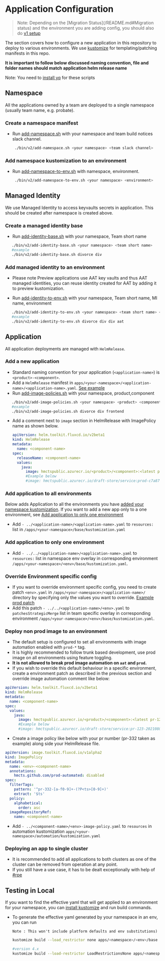 
# Application Configuration

>Note: Depending on the [Migration Status](/README.md#Migration status) and the environment you are adding config, you should also do [v1 setup](app-deployment.md)

The section covers how to configure a new application in this repository to deploy to various environments. We use [kustomize](https://github.com/kubernetes-sigs/kustomize) for templating/patching manifests in this repo. 

**It is important to follow below discussed naming convention, file and folder names should match application helm release name**

Note: You need to [install yq](https://mikefarah.gitbook.io/yq/) for these scripts

## Namespace

All the applications owned by a team are deployed to a single namespace (usually team name, e.g. probate).

### Create a namespace manifest

- Run [add-namespace.sh](/bin/v2/add-namespace.sh) with your namespace and team build notices slack channel.
   ```bash
    ./bin/v2/add-namespace.sh <your namespace> <team slack channel>
   ```
   
### Add namespace kustomization to an environment

- Run [add-namespace-to-env.sh](/bin/v2/add-namespace-to-env.sh) with namespace, environment.
   ```bash
    ./bin/v2/add-namespace-to-env.sh <your namespace> <environment>
   ```

## Managed Identity

We use Managed Identity to access keyvaults secrets in application. This should be created after namespace is created above.

### Create a managed identity base

- Run [add-identity-base.sh](/bin/v2/add-identity-base.sh) with your namespace, Team short name

 ```bash
    ./bin/v2/add-identity-base.sh <your namespace> <team short name>
    #example
    ./bin/v2/add-identity-base.sh divorce div
   ```
### Add managed identity to an environment

- Please note Preview applications use AAT key vaults and thus AAT managed identities, you can reuse identity created for AAT by adding it to preview kustomization.

- Run [add-identity-to-env.sh](/bin/v2/add-identity-to-env.sh) with your namespace, Team short name, MI name, environment

 ```bash
    ./bin/v2/add-identity-to-env.sh <your namespace> <team short name> <mi name> <environment>
    #example
    ./bin/v2/add-identity-to-env.sh divorce div div aat
   ```

## Application

All application deployments are managed with `HelmRelease`.

### Add a new application

- Standard naming convention for your application (`<application-name>`) is `<product>-<component>`. 
- Add a `HelmRelease` manifest in `apps/<your-namespace>/<application-name>/<application-name>.yaml`. [See example](/apps/rpe/draft-store-service/draft-store-service.yaml)
- Run [add-image-policies.sh](/bin/v2/add-image-policies.sh) with your namespace, product,component

 ```bash
    ./bin/v2/add-image-policies.sh <your namespace> <product> <component>
    #example
    ./bin/v2/add-image-policies.sh divorce div frontend
   ```
- Add a comment next to `image` section in HelmRelease with ImagePolicy name as shown below.
    ```yaml
    apiVersion: helm.toolkit.fluxcd.io/v2beta1
    kind: HelmRelease
    metadata:
      name: <component-name>
    spec:
      releaseName: <component-name>
      values:
        java:
          image: hmctspublic.azurecr.io/<product>/<component>:<latest prod tag>   #{"$imagepolicy": "flux-system:<component-name>"}
          #Example below
          #image: hmctspublic.azurecr.io/draft-store/service:prod-c7a879d-20210807222025   #{"$imagepolicy": "flux-system:draft-store-service"}
    ```

### Add application to all environments

Below adds Application to all the environments you have [added your namespace kustomization](#Add-namespace-kustomization-to-an-environment). 
If you want to add a new app only to a one environment, see [Add application to only one environment](#Add-application-to-only-one-environment)

- Add `- ../<application-name>/<application-name>.yaml`  to `resources:` list in `/apps/<your-namespace>/base/kustomization.yaml`

### Add application to only one environment

- Add `- ../../<application-name>/<application-name>.yaml`  to `resources:` list in namespace env overlay in corresponding environment `/apps/<your-namespace>/<env>/base/kustomization.yaml`.

### Override Environment specific config

- If you want to override environment specific config, you need to create patch `<env>.yaml` in `/apps/<your-namespace>/<application-name>/` directory by specifying only the values you want to override.
   [Example prod patch](/apps/rpe/draft-store-service/prod.yaml)
- Add this patch `- ../../<application-name>/<env>.yaml` to `patchesStrategicMerge` list in team specific overlay in corresponding environment `/apps/<your-namespace>/<env>/base/kustomization.yaml`.

### Deploy non prod image to an environment

- The default setup is configured to set all environments with image automation enabled with `prod-*` tag.
- It is highly recommended to follow trunk based development, use prod image on all environments using feature toggling.
- **It is not allowed to break prod image automation on `aat` and `prod`.**
- If you wish to override this default behaviour in a specific environment, create a environment patch as described in the previous section and override image automation comment like below: 

```yaml
apiVersion: helm.toolkit.fluxcd.io/v2beta1
kind: HelmRelease
metadata:
  name: <component-name>
spec:
  values:
    java:
      image: hmctspublic.azurecr.io/<product>/<component>:<latest pr-123-tag>   #{"$imagepolicy": "flux-system:<env>-<component-name>"}
      #Example below
      #image: hmctspublic.azurecr.io/draft-store/service:pr-123-20210807222025   #{"$imagepolicy": "flux-system:demo-draft-store-service"}
```

- Create a image policy like below with your pr number (pr-332 taken as example) along side your HelmRelease file.

```yaml
apiVersion: image.toolkit.fluxcd.io/v1alpha2
kind: ImagePolicy
metadata:
  name: <env>-<component-name>
  annotations:
    hmcts.github.com/prod-automated: disabled
spec:
  filterTags:
    pattern: '^pr-332-[a-f0-9]+-(?P<ts>[0-9]+)'
    extract: '$ts'
  policy:
    alphabetical:
      order: asc
  imageRepositoryRef:
    name: <component-name>
```
- Add `- ../<component-name>/<env>-image-policy.yaml` to `resources` in automation kustomization `apps/<your-namespace>/automation/kustomization.yaml`

### Deploying an app to single cluster

- It is recommended to add all applications to both clusters as one of the cluster can be removed from operation at any point. 
- If you still have a use case, it has to be dealt exceptionally with help of [#rpe](https://hmcts-reform.slack.com/archives/C8SR5CAMU)

## Testing in Local

If you want to find the effective yaml that will get applied to an environment for your namespace, you can [install kustomize](https://kubernetes-sigs.github.io/kustomize/installation/)  and run build commands.

- To generate the effective yaml generated by your namespace in an env, you can run  
  
  `Note : This won't include platform defaults and env substitutions)`
  ```bash
  kustomize build --load_restrictor none apps/<namespace>/<env>/base
  
  #version 4.x
  kustomize build --load-restrictor LoadRestrictionsNone apps/<namespace>/<env>/base
  ```